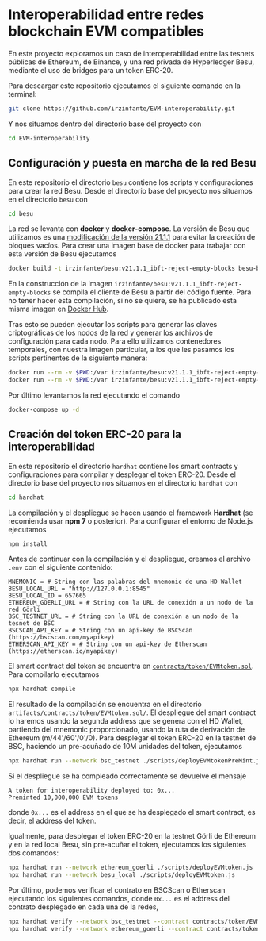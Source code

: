 # Interoperabilidad entre redes blockchain EVM compatibles

En este proyecto exploramos un caso de interoperabilidad entre las tesnets públicas de Ethereum, de Binance, y una red privada de Hyperledger Besu, mediante el uso de bridges para un token ERC-20.

Para descargar este repositorio ejecutamos el siguiente comando en la terminal:

```sh
git clone https://github.com/irzinfante/EVM-interoperability.git
```

Y nos situamos dentro del directorio base del proyecto con

```sh
cd EVM-interoperability
```

## Configuración y puesta en marcha de la red Besu

En este repositorio el directorio `besu` contiene los scripts y configuraciones para crear la red Besu. Desde el directorio base del proyecto nos situamos en el directorio `besu` con

```sh
cd besu
```

La red se levanta con **docker** y **docker-compose**. La versión de Besu que utilizamos es una [modificación de la versión 21.1.1](https://github.com/irzinfante/besu/tree/v21.1.1/ibft-reject-empty-blocks) para evitar la creación de bloques vacíos. Para crear una imagen base de docker para trabajar con esta versión de Besu ejecutamos

```sh
docker build -t irzinfante/besu:v21.1.1_ibft-reject-empty-blocks besu-base/
```

En la construcción de la imagen `irzinfante/besu:v21.1.1_ibft-reject-empty-blocks` se compila el cliente de Besu a partir del código fuente. Para no tener hacer esta compilación, si no se quiere, se ha publicado esta misma imagen en [Docker Hub](https://hub.docker.com/layers/besu/irzinfante/besu/v21.1.1_ibft-reject-empty-blocks/images/sha256-76d52496a61f2be2125ec2846b137ad2eeb568845c9445402d590a1222a041de?context=explore).

Tras esto se pueden ejecutar los scripts para generar las claves criptográficas de los nodos de la red y generar los archivos de configuración para cada nodo. Para ello utilizamos contenedores temporales, con nuestra imagen particular, a los que les pasamos los scripts pertinentes de la siguiente manera:

```sh
docker run --rm -v $PWD:/var irzinfante/besu:v21.1.1_ibft-reject-empty-blocks sh /var/keygen.sh
docker run --rm -v $PWD:/var irzinfante/besu:v21.1.1_ibft-reject-empty-blocks sh /var/confgen.sh
```

Por último levantamos la red ejecutando el comando

```sh
docker-compose up -d
```

## Creación del token ERC-20 para la interoperabilidad

En este repositorio el directorio `hardhat` contiene los smart contracts y configuraciones para compilar y desplegar el token ERC-20. Desde el directorio base del proyecto nos situamos en el directorio `hardhat` con

```sh
cd hardhat
```

La compilación y el despliegue se hacen usando el framework **Hardhat** (se recomienda usar **npm 7** o posterior). Para configurar el entorno de Node.js ejecutamos

```sh
npm install
```
Antes de continuar con la compilación y el despliegue, creamos el archivo `.env` con el siguiente contenido:

```dosini
MNEMONIC = # String con las palabras del mnemonic de una HD Wallet
BESU_LOCAL_URL = "http://127.0.0.1:8545"
BESU_LOCAL_ID = 657665
ETHEREUM_GOERLI_URL = # String con la URL de conexión a un nodo de la red Görli
BSC_TESTNET_URL = # String con la URL de conexión a un nodo de la tesnet de BSC
BSCSCAN_API_KEY = # String con un api-key de BSCScan (https://bscscan.com/myapikey)
ETHERSCAN_API_KEY = # String con un api-key de Etherscan (https://etherscan.io/myapikey)
```

El smart contract del token se encuentra en [`contracts/token/EVMtoken.sol`](/hardhat/contracts/token/EVMtoken.sol). Para compilarlo ejecutamos

```sh
npx hardhat compile
```

El resultado de la compilación se encuentra en el directorio `artifacts/contracts/token/EVMtoken.sol/`. El despliegue del smart contract lo haremos usando la segunda address que se genera con el HD Wallet, partiendo del mnemonic proporcionado, usando la ruta de derivación de Ethereum (m/44'/60'/0'/0). Para desplegar el token ERC-20 en la testnet de BSC, haciendo un pre-acuñado de 10M unidades del token, ejecutamos

```sh
npx hardhat run --network bsc_testnet ./scripts/deployEVMtokenPreMint.js
```

Si el despliegue se ha compleado correctamente se devuelve el mensaje

```
A token for interoperability deployed to: 0x...
Preminted 10,000,000 EVM tokens
```

donde `0x...` es el address en el que se ha desplegado el smart contract, es decir, el address del token.

Igualmente, para desplegar el token ERC-20 en la testnet Görli de Ethereum y en la red local Besu, sin pre-acuñar el token, ejecutamos los siguientes dos comandos:

```sh
npx hardhat run --network ethereum_goerli ./scripts/deployEVMtoken.js
npx hardhat run --network besu_local ./scripts/deployEVMtoken.js
```

Por último, podemos verificar el contrato en BSCScan o Etherscan ejecutando los siguientes comandos, donde `0x...` es el address del contrato desplegado en cada una de la redes,

```sh
npx hardhat verify --network bsc_testnet --contract contracts/token/EVMtoken.sol:EVMtoken 0x... 10000000
npx hardhat verify --network ethereum_goerli --contract contracts/token/EVMtoken.sol:EVMtoken 0x... 0
```
